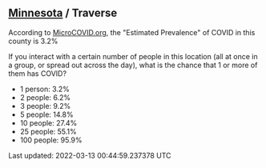 
## [Minnesota](/united-states/minnesota) / Traverse

According to [MicroCOVID.org](http://microcovid.org),
the "Estimated Prevalence" of COVID in this county is 3.2%

If you interact with a certain number of people in this location
(all at once in a group, or spread out across the day), what is the chance that
1 or more of them has COVID?

- 1 person: 3.2%
- 2 people: 6.2%
- 3 people: 9.2%
- 5 people: 14.8%
- 10 people: 27.4%
- 25 people: 55.1%
- 100 people: 95.9%

Last updated: 2022-03-13 00:44:59.237378 UTC
